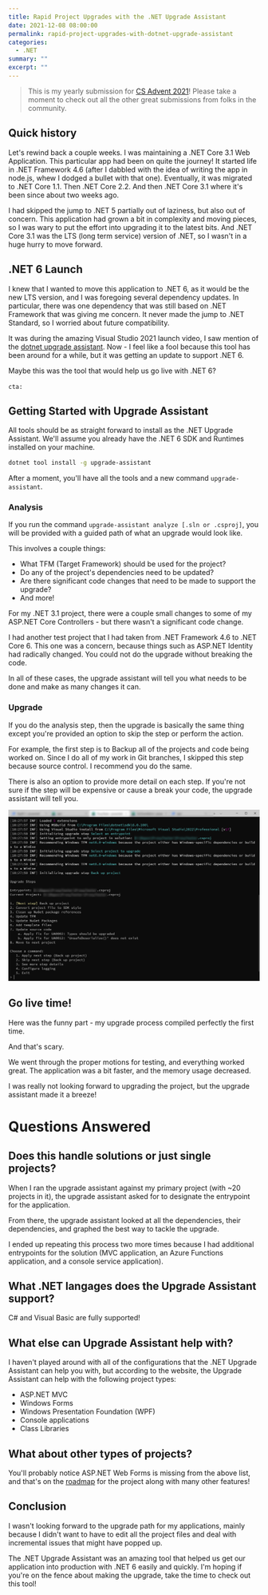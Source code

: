 ```yaml
---
title: Rapid Project Upgrades with the .NET Upgrade Assistant
date: 2021-12-08 08:00:00
permalink: rapid-project-upgrades-with-dotnet-upgrade-assistant
categories:
  - .NET
summary: ""
excerpt: ""
---
```


> This is my yearly submission for [CS Advent 2021](https://www.csadvent.christmas)!  Please take a moment to check out all the other great submissions from folks in the community.

## Quick history

Let's rewind back a couple weeks.  I was maintaining a .NET Core 3.1 Web Application.  This particular app had been on quite the journey!  It started life in .NET Framework 4.6 (after I dabbled with the idea of writing the app in node.js, whew I dodged a bullet with that one).  Eventually, it was migrated to .NET Core 1.1.  Then .NET Core 2.2. And then .NET Core 3.1 where it's been since about two weeks ago.

I had skipped the jump to .NET 5 partially out of laziness, but also out of concern.  This application had grown a bit in complexity and moving pieces, so I was wary to put the effort into upgrading it to the latest bits.  And .NET Core 3.1 was the LTS (long term service) version of .NET, so I wasn't in a huge hurry to move forward.

## .NET 6 Launch

I knew that I wanted to move this application to .NET 6, as it would be the new LTS version, and I was foregoing several dependency updates.  In particular, there was one dependency that was still based on .NET Framework that was giving me concern.  It never made the jump to .NET Standard, so I worried about future compatibility.  

It was during the amazing Visual Studio 2021 launch video, I saw mention of the [dotnet upgrade assistant](https://dotnet.microsoft.com/platform/upgrade-assistant).  Now - I feel like a fool because this tool has been around for a while, but it was getting an update to support .NET 6.

Maybe this was the tool that would help us go live with .NET 6?

`cta: `

## Getting Started with Upgrade Assistant

All tools should be as straight forward to install as the .NET Upgrade Assistant.  We'll assume you already have the .NET 6 SDK and Runtimes installed on your machine.  

```bash
dotnet tool install -g upgrade-assistant
```

After a moment, you'll have all the tools and a new command `upgrade-assistant`.

### Analysis

If you run the command `upgrade-assistant analyze [.sln or .csproj]`, you will be provided with a guided path of what an upgrade would look like.

This involves a couple things:

* What TFM (Target Framework) should be used for the project?
* Do any of the project's dependencies need to be updated?
* Are there significant code changes that need to be made to support the upgrade?
* And more!

For my .NET 3.1 project, there were a couple small changes to some of my ASP.NET Core Controllers - but there wasn't a significant code change.

I had another test project that I had taken from .NET Framework 4.6 to .NET Core 6.  This one was a concern, because things such as ASP.NET Identity had radically changed.  You could not do the upgrade without breaking the code.

In all of these cases, the upgrade assistant will tell you what needs to be done and make as many changes it can.

### Upgrade

If you do the analysis step, then the upgrade is basically the same thing except you're provided an option to skip the step or perform the action.

For example, the first step is to Backup all of the projects and code being worked on.  Since I do all of my work in Git branches, I skipped this step because source control.  I recommend you do the same.

There is also an option to provide more detail on each step.  If you're not sure if the step will be expensive or cause a break your code, the upgrade assistant will tell you.

![Upgrade Assistant](./images/2021-12-08-Upgrade-Assistant-sample.png)

## Go live time!

Here was the funny part - my upgrade process compiled perfectly the first time.

And that's scary.

We went through the proper motions for testing, and everything worked great.  The application was a bit faster, and the memory usage decreased.

I was really not looking forward to upgrading the project, but the upgrade assistant made it a breeze! 

# Questions Answered

## Does this handle solutions or just single projects?

When I ran the upgrade assistant against my primary project (with ~20 projects in it), the upgrade assistant asked for to designate the entrypoint for the application.

From there, the upgrade assistant looked at all the dependencies, their dependencies, and graphed the best way to tackle the upgrade.

I ended up repeating this process two more times because I had additional entrypoints for the solution (MVC application, an Azure Functions application, and a console service application).

## What .NET langages does the Upgrade Assistant support?

C# and Visual Basic are fully supported!

## What else can Upgrade Assistant help with?

I haven't played around with all of the configurations that the .NET Upgrade Assistant can help you with, but according to the website, the Upgrade Assistant can help with the following project types:

* ASP.NET MVC
* Windows Forms
* Windows Presentation Foundation (WPF)
* Console applications
* Class Libraries

## What about other types of projects?

You'll probably notice ASP.NET Web Forms is missing from the above list, and that's on the [roadmap](https://github.com/dotnet/upgrade-assistant/blob/main/docs/roadmap.md) for the project along with many other features!

## Conclusion

I wasn't looking forward to the upgrade path for my applications, mainly because I didn't want to have to edit all the project files and deal with incremental issues that might have popped up.

The .NET Upgrade Assistant was an amazing tool that helped us get our application into production with .NET 6 easily and quickly.  I'm hoping if you're on the fence about making the upgrade, take the time to check out this tool!
